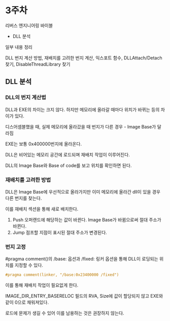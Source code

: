 # 3주차

리버스 엔지니어링 바이블
* DLL 분석

일부 내용 정리

DLL 번지 계산 방법, 재배치를 고려한 번지 계산, 익스포트 함수, DLLAttach/Detach 찾기, DisableThreadLibrary 찾기

## DLL 분석
### DLL의 번지 계산법
DLL과 EXE의 차이는 크지 않다. 하지만 메모리에 올라갈 때마다 위치가 바뀌는 등의 차이가 있다.

디스어셈블했을 때, 실제 메모리에 올라갔을 때 번지가 다른 경우 - Image Base가 달라짐

EXE는 보통 0x400000번지에 올라온다.

DLL은 비어있는 메모리 공간에 로드되며 재배치 작업이 이루어진다.

DLL의 Image Base와 Base of code를 보고 위치를 확인하면 된다.

### 재배치를 고려한 방법
DLL은 Image Base에 우선적으로 올라가지만 이미 메모리에 올라간 dll이 있을 경우 다른 번지를 찾는다.

이를 재배치 섹션을 통해 새로 배치한다. 

1. Push
오퍼랜드에 해당하는 값이 바뀐다. Image Base가 바뀜으로써 절대 주소가 바뀐다. 
2. Jump
점프할 지점이 표시된 절대 주소가 변경된다.

### 번지 고정
#pragma comment()의 /base: 옵션과 /fixed: 링커 옵션을 통해 DLL이 로딩되는 위치를 지정할 수 있다.

```C++
#pragma comment(linker, "/base:0x23400000 /fixed")
```

이를 통해 재배치 작업이 필요없게 한다.

IMAGE_DIR_ENTRY_BASERELOC 필드의 RVA, Size에 값이 할당되지 않고 EXE와 같이 0으로 채워져있다. 

로드에 문제가 생길 수 있어 이를 남용하는 것은 권장하지 않는다.